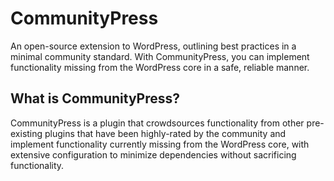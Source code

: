 # CommunityPress

An open-source extension to WordPress, outlining best practices in a minimal community standard.
With CommunityPress, you can implement functionality missing from the WordPress core in a safe, reliable manner.

## What is CommunityPress?

CommunityPress is a plugin that crowdsources functionality from other pre-existing plugins that have been highly-rated by the community and implement functionality currently missing from the WordPress core, with extensive configuration to minimize dependencies without sacrificing functionality.
